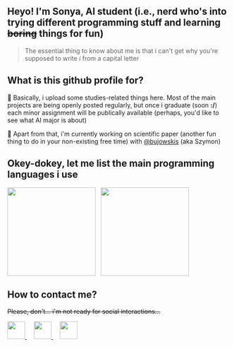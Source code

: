 ## Heyo! I'm Sonya, AI student (i.e., nerd who's into trying different programming stuff and learning ~~boring~~ things for fun)

> The essential thing to know about me is that i can't get why you're supposed to write _i_ from a capital letter

## What is this github profile for?

:turtle: Basically, i upload some studies-related things here. Most of the main projects are being openly posted regularly, but once i graduate (soon  **:/**) each minor assignment will be publically available (perhaps, you'd like to see what AI major is about)

:turtle: Apart from that, i'm currently working on scientific paper (another fun thing to do in your non-existing free time) with [@bujowskis](https://github.com/bujowskis) (aka Szymon)

## Okey-dokey, let me list the main programming languages i use

<div style="display: flex; flex-direction: row;">
    <img src="https://github-readme-stats.vercel.app/api/top-langs/?username=allsuitablenamesarealreadytaken&hide=css,html,jupyter%20notebook,purebasic&theme=tokyonight&count-private=true&layout=compact" height="200"/>
    &nbsp&nbsp&nbsp
    <img src="https://github-readme-streak-stats.herokuapp.com/?user=allsuitablenamesarealreadytaken&mode=weekly&theme=black-ice" height="200"/>
</div>

## How to contact me?

~~Please, don't... i'm not ready for social interactions...~~

<a href="https://www.linkedin.com/in/sofya-aksenyuk/">
    <img height="40" width="40" src="https://cdn2.iconfinder.com/data/icons/social-icon-3/512/social_style_3_in-306.png"/>
</a>
&nbsp
&nbsp
<a href="https://discordapp.com/users/sonya#0690">
    <img height="40" width="40" src="https://cdn2.iconfinder.com/data/icons/gaming-platforms-squircle/250/discord_squircle-512.png"/>
</a>
&nbsp
&nbsp
<a href="mailto:aksenyuk.sofya@gmail.com">
    <img height="40" width="40" src="https://cdn2.iconfinder.com/data/icons/social-media-2304/64/06-gmail-512.png"/>
</a>



